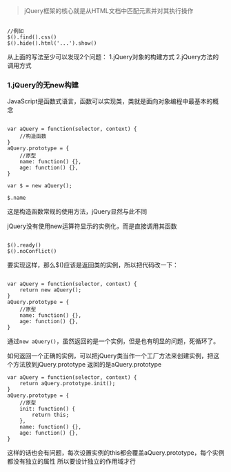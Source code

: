 >jQuery框架的核心就是从HTML文档中匹配元素并对其执行操作

```

//例如
$().find().css()
$().hide().html('...').show()

```

从上面的写法至少可以发现2个问题：
1.jQuery对象的构建方式
2.jQuery方法的调用方式

### 1.jQuery的无new构建

JavaScript是函数式语言，函数可以实现类，类就是面向对象编程中最基本的概念

```

var aQuery = function(selector, context) {
    //构造函数
}
aQuery.prototype = {
    //原型
    name: function() {},
    age: function() {},
}

var $ = new aQuery();

$.name

```

这是构造函数常规的使用方法，jQuery显然与此不同

jQuery没有使用new运算符显示的实例化，而是直接调用其函数

```

$().ready()
$().noConflict()

```

要实现这样，那么$()应该是返回类的实例，所以把代码改一下：

```

var aQuery = function(selector, context) {
    return new aQuery();
}
aQuery.prototype = {
    //原型
    name: function() {},
    age: function() {},
}

```

通过`new aQuery()`，虽然返回的是一个实例，但是也有明显的问题，死循环了。

如何返回一个正确的实例，可以把jQuery类当作一个工厂方法来创建实例，把这个方法放到jQuery.prototype
返回的是aQuery.prototype
```
var aQuery = function(selector, context) {
    return aQuery.prototype.init();
}
aQuery.prototype = {
    //原型
    init: function() {
        return this;
    },
    name: function() {},
    age: function() {},
}
```

这样的话也会有问题，每次设置实例的this都会覆盖aQuery.prototype，每个实例都没有独立的属性
所以要设计独立的作用域才行

```文同
```
